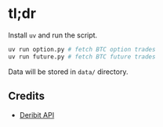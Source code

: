 # tl;dr

Install `uv` and run the script.

```bash
uv run option.py # fetch BTC option trades
uv run future.py # fetch BTC future trades
```

Data will be stored in `data/` directory.

## Credits

- [Deribit API](https://docs.deribit.com/api/)
